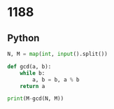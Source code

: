 # 1188

## Python

```python
N, M = map(int, input().split())

def gcd(a, b):
    while b:
        a, b = b, a % b
    return a

print(M-gcd(N, M))

```
